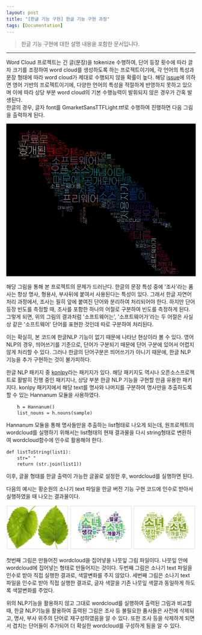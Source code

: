 ```yaml
---
layout: post
title: "[한글 기능 구현] 한글 기능 구현 과정"
tags: [Documentation]
---
```

> 한글 기능 구현에 대한 설명 내용을 포함한 문서입니다.
<hr>

Word Cloud 프로젝트는 긴 글(문장)을 tokenize 수행하여, 단어 등장 횟수에 따라 글자 크기를 조정하여 word cloud를 생성하도록 하는 프로젝트이기에,
각 언어의 특성과 문장 형태에 따라 word cloud가 제대로 수행되지 않을 확률이 높다.
해당 [issue][issue1]에 의하면 영어 기반의 프로젝트이기에,
다양한 언어의 특성을 적절하게 반영하지 못하고 있으며 이에 따라 상당 부분 word cloud의 기본 수행능력이 발휘되지 않은 경우가 간혹 발생된다.<br>
한글의 경우, 글자 font를 GmarketSansTTFLight.ttf로 수행하여 진행하면 다음 그림을 출력하게 된다.

![example2][example2] 


해당 그림을 통해 본 프로젝트의 문제가 드러난다.
한글의 문장 특성 중에 '조사'라는 품사는 항상 명사, 형용사, 부사뒤에 붙여서 사용된다는 특성이 있다.
그래서 한글 자연어처리 과정에서, 조사는 필히 앞에 붙여진 단어와 분리하여 처리되어야 한다.
하지만 단어 등장 빈도를 측정할 때, 조사를 포함한 하나의 어절로 구분하여 빈도를 측정하게 된다.
그렇게 되면, 위의 그림의 결과처럼 '소프트웨어는', '소프트웨어가'라는 두 어절은 사실상 같은 '소프트웨어' 단어를 표현한 것인데
따로 구분하여 처리된다.

이는 확실히, 본 코드에 한글NLP 기능이 없기 때문에 나타난 현상이라 볼 수 있다.
영어 NLP의 경우, 띄어쓰기를 기준으로, 단어가 구분되기 때문에 단어 구분에 있어서 어렵지 않게 처리할 수 있다.
그러나 한글의 단어구분은 띄어쓰기가 아니기 때문에, 한글 NLP 기능을 추가 구현하는 것이 불가피하다.

한글 NLP 패키지 중 [konlpy][konlpy]라는 패키지가 있다.
해당 패키지도 역시나 오픈소스프로젝트로 활발히 진행 중인 패키지나, 상당 부분 한글 NLP 기능을 구현할 만큼 유용한 패키지다.
konlpy 패키지에서 해당 text를 명사와 나머지를 구분하여 명사만을 추출하도록 할 수 있는 Hannanum 모듈을 사용하였다.

```
    h = Hannanum()
    list_nouns = h.nouns(sample)
```

Hannanum 모듈을 통해 명사들만을 추출하는 list형태로 나오게 되는데,
원프로젝트의 wordcloud를 실행하기 위해서는 list형태의 현재 결과물을 다시 string형태로 변환하여 wordcloud함수에 인수로 활용해야 한다.

```
def listToString(list1):
    str=" "
    return (str.join(list1))
```
이후, 글꼴 형태를 한글 출력이 가능한 글꼴로 설정한 후, wordcloud를 실행하면 된다.

다음의 예시는 황순원의 소나기 text 파일을 한글 버전 기능 구현 코드에 인수로 받아서 실행하였을 때 나오는 결과물이다.

![leaves][leaves]

첫번째 그림은 만들어진 wordcloud을 집어넣을 나뭇잎 그림 파일이다. 나뭇잎 안에 wordcloud에 집어넣는 형태로 만들어지는 것이다.
두번째 그림은 소나기 text 파일을 인수로 받아 직접 실행한 결과로, 색깔변화를 주지 않았다.
세번째 그림은 소나기 text 파일을 인수로 받아 직접 실행한 결과로, 글자 색깔을 기존 나뭇잎 색깔과 동일하게 하도록 색깔변화를 주었다.

위의 NLP기능을 활용하지 않고 그대로 wordcloud를 실행하여 출력된 그림과 비교할 때,
한글 NLP기능을 활용하여 출력된 그림은 조사 등 불필요한 품사들은 사전에 삭제되고, 명사, 부사 위주의 단어로 재구성하였음을 알 수 있다.
또한 조사 등을 삭제하게 되면서 겹치는 단어들이 추가되어 더 확실한 wordcloud를 구성하게 됨을 알 수 있다.

[example2]: https://github.com/davidshyn1/davidshyn1.github.io/blob/master/assets/img/word_cloud%ED%95%9C%EA%B8%80%EB%B2%84%EC%A0%84.png
[issue1]: https://github.com/20-1-SKKU-OSS/2020-1-OSS-5/issues/2
[konlpy]: https://github.com/konlpy/konlpy
[leaves]: https://github.com/20-1-skku-oss/2020-1-OSS-5/blob/master/word_cloud/kor_text/image/%EB%82%98%EB%AD%87%EC%9E%8E%EB%B9%84%EA%B5%90.jpg
